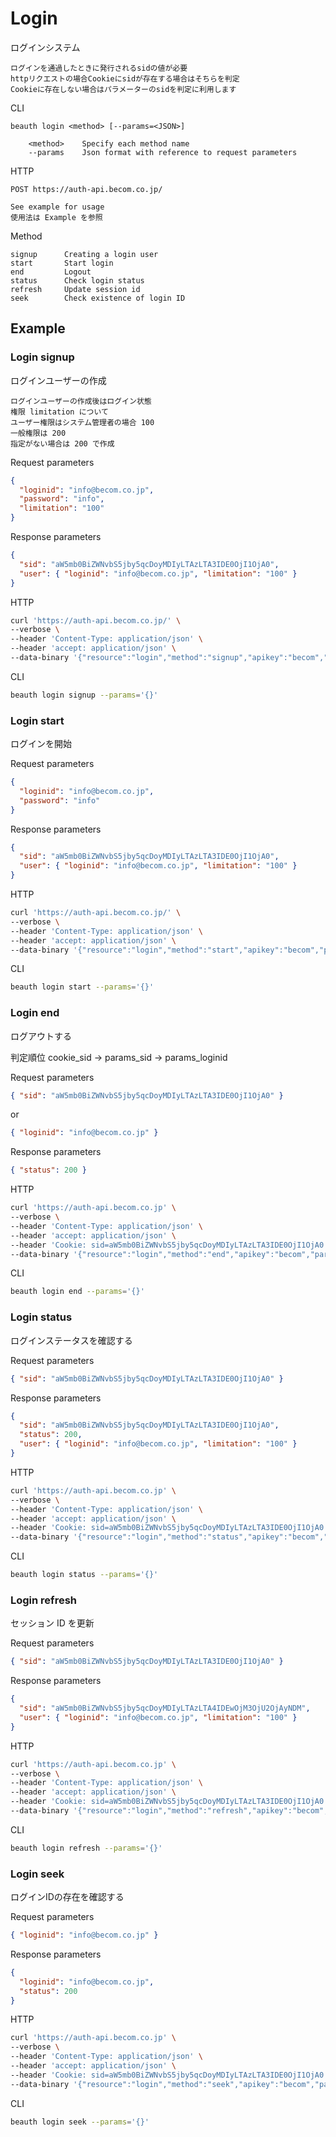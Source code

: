 # Login

ログインシステム

```text
ログインを通過したときに発行されるsidの値が必要
httpリクエストの場合Cookieにsidが存在する場合はそちらを判定
Cookieに存在しない場合はパラメーターのsidを判定に利用します
```

CLI

```text
beauth login <method> [--params=<JSON>]

    <method>    Specify each method name
    --params    Json format with reference to request parameters
```

HTTP

```text
POST https://auth-api.becom.co.jp/

See example for usage
使用法は Example を参照
```

Method

```text
signup      Creating a login user
start       Start login
end         Logout
status      Check login status
refresh     Update session id
seek        Check existence of login ID
```

## Example

### Login signup

ログインユーザーの作成

```text
ログインユーザーの作成後はログイン状態
権限 limitation について
ユーザー権限はシステム管理者の場合 100
一般権限は 200
指定がない場合は 200 で作成
```

Request parameters

```json
{
  "loginid": "info@becom.co.jp",
  "password": "info",
  "limitation": "100"
}
```

Response parameters

```json
{
  "sid": "aW5mb0BiZWNvbS5jby5qcDoyMDIyLTAzLTA3IDE0OjI1OjA0",
  "user": { "loginid": "info@becom.co.jp", "limitation": "100" }
}
```

HTTP

```zsh
curl 'https://auth-api.becom.co.jp/' \
--verbose \
--header 'Content-Type: application/json' \
--header 'accept: application/json' \
--data-binary '{"resource":"login","method":"signup","apikey":"becom","params":{}}'
```

CLI

```zsh
beauth login signup --params='{}'
```

### Login start

ログインを開始

Request parameters

```json
{
  "loginid": "info@becom.co.jp",
  "password": "info"
}
```

Response parameters

```json
{
  "sid": "aW5mb0BiZWNvbS5jby5qcDoyMDIyLTAzLTA3IDE0OjI1OjA0",
  "user": { "loginid": "info@becom.co.jp", "limitation": "100" }
}
```

HTTP

```zsh
curl 'https://auth-api.becom.co.jp/' \
--verbose \
--header 'Content-Type: application/json' \
--header 'accept: application/json' \
--data-binary '{"resource":"login","method":"start","apikey":"becom","params":{}}'
```

CLI

```zsh
beauth login start --params='{}'
```

### Login end

ログアウトする

判定順位 cookie_sid -> params_sid -> params_loginid

Request parameters

```json
{ "sid": "aW5mb0BiZWNvbS5jby5qcDoyMDIyLTAzLTA3IDE0OjI1OjA0" }
```

or

```json
{ "loginid": "info@becom.co.jp" }
```

Response parameters

```json
{ "status": 200 }
```

HTTP

```zsh
curl 'https://auth-api.becom.co.jp' \
--verbose \
--header 'Content-Type: application/json' \
--header 'accept: application/json' \
--header 'Cookie: sid=aW5mb0BiZWNvbS5jby5qcDoyMDIyLTAzLTA3IDE0OjI1OjA0' \
--data-binary '{"resource":"login","method":"end","apikey":"becom","params":{}}'
```

CLI

```zsh
beauth login end --params='{}'
```

### Login status

ログインステータスを確認する

Request parameters

```json
{ "sid": "aW5mb0BiZWNvbS5jby5qcDoyMDIyLTAzLTA3IDE0OjI1OjA0" }
```

Response parameters

```json
{
  "sid": "aW5mb0BiZWNvbS5jby5qcDoyMDIyLTAzLTA3IDE0OjI1OjA0",
  "status": 200,
  "user": { "loginid": "info@becom.co.jp", "limitation": "100" }
}
```

HTTP

```zsh
curl 'https://auth-api.becom.co.jp' \
--verbose \
--header 'Content-Type: application/json' \
--header 'accept: application/json' \
--header 'Cookie: sid=aW5mb0BiZWNvbS5jby5qcDoyMDIyLTAzLTA3IDE0OjI1OjA0' \
--data-binary '{"resource":"login","method":"status","apikey":"becom","params":{}}'
```

CLI

```zsh
beauth login status --params='{}'
```

### Login refresh

セッション ID を更新

Request parameters

```json
{ "sid": "aW5mb0BiZWNvbS5jby5qcDoyMDIyLTAzLTA3IDE0OjI1OjA0" }
```

Response parameters

```json
{
  "sid": "aW5mb0BiZWNvbS5jby5qcDoyMDIyLTAzLTA4IDEwOjM3OjU2OjAyNDM",
  "user": { "loginid": "info@becom.co.jp", "limitation": "100" }
}
```

HTTP

```zsh
curl 'https://auth-api.becom.co.jp' \
--verbose \
--header 'Content-Type: application/json' \
--header 'accept: application/json' \
--header 'Cookie: sid=aW5mb0BiZWNvbS5jby5qcDoyMDIyLTAzLTA3IDE0OjI1OjA0' \
--data-binary '{"resource":"login","method":"refresh","apikey":"becom","params":{}}'
```

CLI

```zsh
beauth login refresh --params='{}'
```

### Login seek

ログインIDの存在を確認する

Request parameters

```json
{ "loginid": "info@becom.co.jp" }
```

Response parameters

```json
{
  "loginid": "info@becom.co.jp",
  "status": 200
}
```

HTTP

```zsh
curl 'https://auth-api.becom.co.jp' \
--verbose \
--header 'Content-Type: application/json' \
--header 'accept: application/json' \
--header 'Cookie: sid=aW5mb0BiZWNvbS5jby5qcDoyMDIyLTAzLTA3IDE0OjI1OjA0' \
--data-binary '{"resource":"login","method":"seek","apikey":"becom","params":{}}'
```

CLI

```zsh
beauth login seek --params='{}'
```
